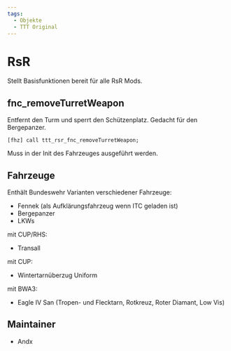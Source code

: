 ```yaml
---
tags:
  - Objekte
  - TTT Original
---
```


# RsR

Stellt Basisfunktionen bereit für alle RsR Mods.

## fnc_removeTurretWeapon

Entfernt den Turm und sperrt den Schützenplatz. Gedacht für den Bergepanzer.

`[fhz] call ttt_rsr_fnc_removeTurretWeapon;`

Muss in der Init des Fahrzeuges ausgeführt werden.

## Fahrzeuge

Enthält Bundeswehr Varianten verschiedener Fahrzeuge:

- Fennek (als Aufklärungsfahrzeug wenn ITC geladen ist)
- Bergepanzer
- LKWs

mit CUP/RHS:

- Transall

mit CUP:

- Wintertarnüberzug Uniform

mit BWA3:

- Eagle IV San (Tropen- und Flecktarn, Rotkreuz, Roter Diamant, Low Vis)

## Maintainer

- Andx
